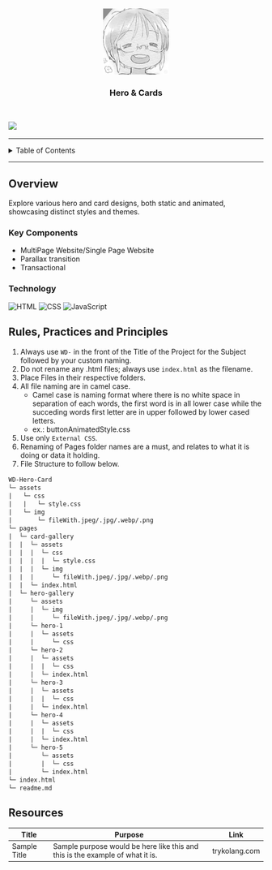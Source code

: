 <a name="readme-top">

<br/>

<br />
<div align="center">
  <a href="https://github.com/papagoa7">
    <img src="./assets/img/happyriko.jpg" alt="Happy Riko" width="130" height="130">
  </a>

  <h3 align="center">Hero & Cards</h3>
</div>

<div align="center">

</div>

<br />

![](https://visit-counter.vercel.app/counter.png?page=papagoa7/WD-Hero-Card)

---

<details>
  <summary>Table of Contents</summary>
  <ol>
    <li>
      <a href="#overview">Overview</a>
      <ol>
        <li>
          <a href="#key-components">Key Components</a>
        </li>
        <li>
          <a href="#technology">Technology</a>
        </li>
      </ol>
    </li>
    <li>
      <a href="#rule,-practices-and-principles">Rules, Practices and Principles</a>
    </li>
    <li>
      <a href="#resources">Resources</a>
    </li>
  </ol>
</details>

---

## Overview

Explore various hero and card designs, both static and animated, showcasing distinct styles and themes.

### Key Components
- MultiPage Website/Single Page Website
- Parallax transition
- Transactional

### Technology
![HTML](https://img.shields.io/badge/HTML-E34F26?style=for-the-badge&logo=html5&logoColor=white)
![CSS](https://img.shields.io/badge/CSS-1572B6?style=for-the-badge&logo=css3&logoColor=white)
![JavaScript](https://img.shields.io/badge/JavaScript-F7DF1E?style=for-the-badge&logo=javascript&logoColor=white)

## Rules, Practices and Principles
1. Always use `WD-` in the front of the Title of the Project for the Subject followed by your custom naming.
2. Do not rename any .html files; always use `index.html` as the filename.
3. Place Files in their respective folders.
4. All file naming are in camel case.
   - Camel case is naming format where there is no white space in separation of each words, the first word is in all lower case while the succeding words first letter are in upper followed by lower cased letters.
   - ex.: buttonAnimatedStyle.css
5. Use only `External CSS`.
6. Renaming of Pages folder names are a must, and relates to what it is doing or data it holding.
7. File Structure to follow below.

```
WD-Hero-Card
└─ assets
|   └─ css
|   |   └─ style.css
|   └─ img
|       └─ fileWith.jpeg/.jpg/.webp/.png
└─ pages
|  └─ card-gallery
|  |  └─ assets
|  |  |  └─ css
|  |  |  |  └─ style.css
|  |  |  └─ img
|  |  |     └─ fileWith.jpeg/.jpg/.webp/.png
|  |  └─ index.html
|  └─ hero-gallery
|     └─ assets
|     |  └─ img
|     |     └─ fileWith.jpeg/.jpg/.webp/.png
|     └─ hero-1
|     |  └─ assets
|     |     └─ css
|     └─ hero-2
|     |  └─ assets
|     |  |  └─ css
|     |  └─ index.html
|     └─ hero-3
|     |  └─ assets
|     |  |  └─ css
|     |  └─ index.html
|     └─ hero-4
|     |  └─ assets
|     |  |  └─ css
|     |  └─ index.html
|     └─ hero-5
|        └─ assets
|        |  └─ css
|        └─ index.html
└─ index.html
└─ readme.md
```

## Resources

| Title | Purpose | Link |
|-|-|-|
| Sample Title | Sample purpose would be here like this and this is the example of what it is. | trykolang.com |
